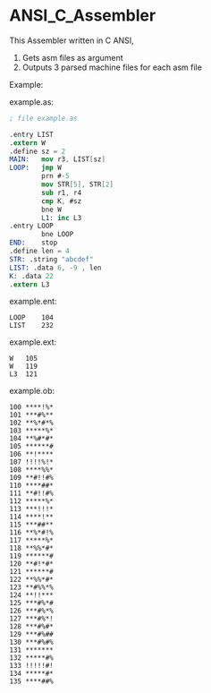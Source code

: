# ANSI_C_Assembler

This Assembler written in C ANSI,
1. Gets asm files as argument
2. Outputs 3 parsed machine files for each asm file

Example:

example.as:
```nasm
; file example.as

.entry LIST
.extern W
.define sz = 2
MAIN:	mov r3, LIST[sz]
LOOP:	jmp W
		prn #-5
		mov STR[5], STR[2]
		sub r1, r4
		cmp K, #sz
		bne W
		L1:	inc L3
.entry LOOP
		bne LOOP
END:	stop
.define len = 4
STR: .string "abcdef"
LIST: .data 6, -9 , len
K: .data 22
.extern L3
```
example.ent:
```
LOOP	104
LIST	232
```
example.ext:
```
W	105
W	119
L3	121
```
example.ob:
```
100	****!%*
101	***#%**
102	**%*#*%
103	*****%*
104	**%#*#*
105	******#
106	**!****
107	!!!!%!*
108	****%%*
109	**#!!#%
110	****##*
111	**#!!#%
112	*****%*
113	***!!!*
114	****!**
115	***##**
116	**%*#!%
117	*****%*
118	**%%*#*
119	******#
120	**#!*#*
121	******#
122	**%%*#*
123	**#%%*%
124	**!!***
125	***#%*#
126	***#%*%
127	***#%*!
128	***#%#*
129	***#%##
130	***#%#%
131	*******
132	*****#%
133	!!!!!#!
134	*****#*
135	****##%
```
